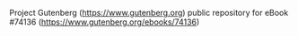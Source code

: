 Project Gutenberg (https://www.gutenberg.org) public repository for
eBook #74136 (https://www.gutenberg.org/ebooks/74136)
